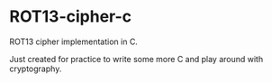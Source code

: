 # ROT13-cipher-c
ROT13 cipher implementation in C. 

Just created for practice to write some more C and play around with cryptography.

